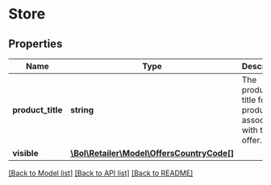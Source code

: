 # Store

## Properties
Name | Type | Description | Notes
------------ | ------------- | ------------- | -------------
**product_title** | **string** | The product title for the product associated with this offer. | [optional] 
**visible** | [**\Bol\Retailer\Model\OffersCountryCode[]**](OffersCountryCode.md) |  | 

[[Back to Model list]](../README.md#documentation-for-models) [[Back to API list]](../README.md#documentation-for-api-endpoints) [[Back to README]](../README.md)


